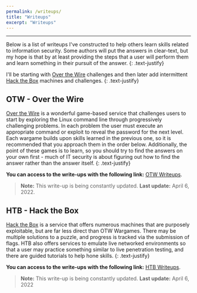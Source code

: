```yaml
---
permalink: /writeups/
title: "Writeups"
excerpt: "Writeups"
---
```


---
Below is a list of writeups I've constructed to help others learn skills related to information security. Some authors will put the answers in clear-text, but my hope is that by at least providing the steps that a user will perform them and learn something in their pursuit of the answer. 
{: .text-justify}

I'll be starting with [Over the Wire](https://overthewire.org/wargames/) challenges and then later add intermittent [Hack the Box](https://www.hackthebox.com/) machines and challenges.
{: .text-justify}

## OTW - Over the Wire 

[Over the Wire](https://overthewire.org/wargames/) is a wonderful game-based service that challenges users to start by exploring the Linux command line through progressively challenging problems. In each problem the user must execute an appropriate command or exploit to reveal the password for the next level. Each wargame builds upon skills learned in the previous one, so it is recommended that you approach them in the order below. Additionally, the point of these games is to learn, so you should try to find the answers on your own first - much of IT security is about figuring out how to find the answer rather than the answer itself.
{: .text-justify}

**You can access to the write-ups with the following link:** [OTW Writeups](/writeups/otw/).

>**Note:** This write-up is being constantly updated. **Last update:** April 6, 2022.

## HTB - Hack the Box 
[Hack the Box](https://www.hackthebox.com) is a service that offers numerous machines that are purposely exploitable, but are far less direct than OTW Wargames. There may be multiple solutions to a puzzle, and progress is tracked via the submission of flags. HTB also offers services to emulate live networked environments so that a user may practice something similar to live penetration testing, and there are guided tutorials to help hone skills. 
{: .text-justify}

**You can access to the write-ups with the following link:** [HTB Writeups](/writeups/htb/).

>**Note:** This write-up is being constantly updated. **Last update:** April 6, 2022
